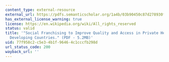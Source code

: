 ```yaml
---
content_type: external-resource
external_url: https://pdfs.semanticscholar.org/1a4b/03b90450c87d278930f10e0f653b2b9e50b4.pdf?_ga=2.252226506.2143769902.1565032614-672817412.1563980296
has_external_license_warning: true
license: https://en.wikipedia.org/wiki/All_rights_reserved
status: valid
title: '"Social Franchising to Improve Quality and Access in Private Health Care in
  Developing Countries." (PDF - 5.2MB)'
uid: 77f958c2-c5e3-4b1f-9646-4c1cccfb298d
url_status_code: 200
wayback_url: ''
---
```

